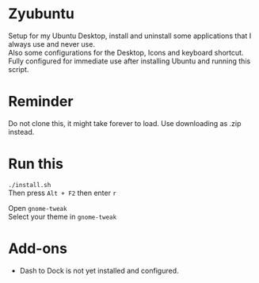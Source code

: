 # Zyubuntu
Setup for my Ubuntu Desktop, install and uninstall some applications that I always use and never use.  
Also some configurations for the Desktop, Icons and keyboard shortcut.  
Fully configured for immediate use after installing Ubuntu and running this script.  

# Reminder
Do not clone this, it might take forever to load. Use downloading as .zip instead. 

# Run this
`./install.sh`  
Then press `Alt + F2` then enter `r`  

Open `gnome-tweak`  
Select your theme in `gnome-tweak`  

# Add-ons
- Dash to Dock is not yet installed and configured.  
